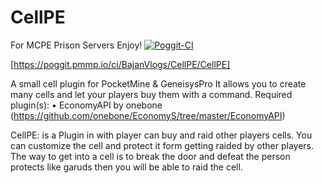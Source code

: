 # CellPE
For MCPE Prison Servers Enjoy!
[![Poggit-CI](https://poggit.pmmp.io/ci.badge/BajanVlogs/CellPE/CellPE)](https://poggit.pmmp.io/ci.badge/BajanVlogs/CellPE/CellPE)

[https://poggit.pmmp.io/ci/BajanVlogs/CellPE/CellPE]



A small cell plugin for PocketMine & GeneisysPro It allows you to create many cells and let your players buy them with a command.
Required plugin(s):
• EconomyAPI by onebone (https://github.com/onebone/EconomyS/tree/master/EconomyAPI)


CellPE: is a Plugin in with player can buy and raid other players cells. You can customize the cell and protect it form getting raided by other players. The way to get into a cell is to break the door and defeat the person protects like garuds then you will be able to raid the cell.
